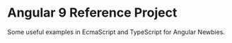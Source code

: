 # Angular 9 Reference Project

Some useful examples in EcmaScript and TypeScript for Angular Newbies.

